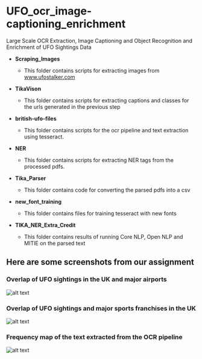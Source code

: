 # UFO_ocr_image-captioning_enrichment
Large Scale OCR Extraction, Image Captioning and Object Recognition and Enrichment of UFO Sightings Data

* <b>Scraping_Images</b>
    * This folder contains scripts for extracting images from www.ufostalker.com

* <b>TikaVison</b>
    * This folder contains scripts for extracting captions and classes for the urls generated in the previous step
    
* <b>british-ufo-files</b>
    * This folder contains scripts for the ocr pipeline and text extraction using tesseract.
    
* <b>NER</b>
    * This folder contains scripts for extracting NER tags from the processed pdfs.
    
* <b>Tika_Parser</b>
    * This folder contains code for converting the parsed pdfs into a csv
    
* <b>new_font_training</b>
    * This folder contains files for training tesseract with new fonts
    
* <b>TIKA_NER_Extra_Credit</b>
    * This folder contains results of running Core NLP, Open NLP and MITIE on the parsed text
    
## Here are some screenshots from our assignment

### Overlap of UFO sightings in the UK and major airports
![alt text](https://github.com/sanjay920/UFO_ocr_image-captioning_enrichment/blob/master/Screen_Shots/ufo_uk_overlap.png?raw=true)

### Overlap of UFO sightings and major sports franchises in the UK
![alt text](https://github.com/sanjay920/UFO_ocr_image-captioning_enrichment/blob/master/Screen_Shots/ufo_uk_sports_overlap.png)

### Frequency map of the text extracted from the OCR pipeline
![alt text](https://github.com/sanjay920/UFO_ocr_image-captioning_enrichment/blob/master/Screen_Shots/frequency_map_pdf_files.png)
